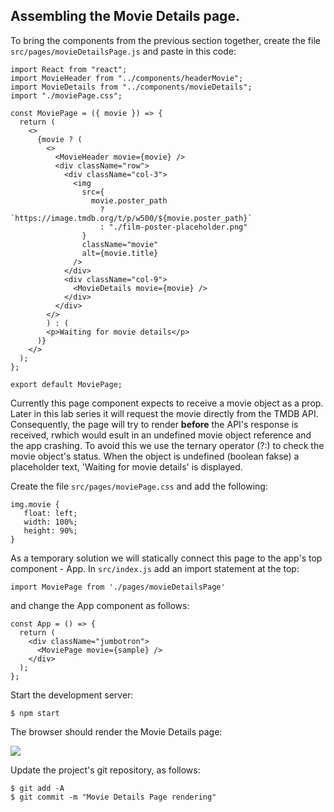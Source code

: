 ## Assembling the Movie Details page.

To bring the components from the previous section together, create the file `src/pages/movieDetailsPage.js` and paste in this code:
~~~
import React from "react";
import MovieHeader from "../components/headerMovie";
import MovieDetails from "../components/movieDetails";
import "./moviePage.css";

const MoviePage = ({ movie }) => {
  return (
    <>
      {movie ? (
        <>
          <MovieHeader movie={movie} />
          <div className="row">
            <div className="col-3">
              <img
                src={
                  movie.poster_path
                    ? `https://image.tmdb.org/t/p/w500/${movie.poster_path}`
                    : "./film-poster-placeholder.png"
                }
                className="movie"
                alt={movie.title}
              />
            </div>
            <div className="col-9">
              <MovieDetails movie={movie} />
            </div>
          </div>
        </>
        ) : (
        <p>Waiting for movie details</p>
      )}
    </>
  );
};

export default MoviePage;
~~~
Currently this page component expects to receive a movie object as a prop. Later in this lab series it will request the movie directly from the TMDB API. Consequently, the page will try to render __before__ the API's response is received, rwhich would esult in an undefined movie object reference and the app crashing. To avoid this we use the ternary operator (?:) to check the movie object's status. When the object is undefined (boolean fakse) a placeholder text, 'Waiting for movie details' is displayed.  

Create the file `src/pages/moviePage.css` and add the following:
~~~
img.movie {
   float: left; 
   width: 100%;
   height: 90%;
}
~~~

As a temporary solution we will statically connect this page to the app's top component - App. In `src/index.js` add an import statement at the top:
~~~
import MoviePage from './pages/movieDetailsPage'
~~~
and change the App component as follows:
~~~
const App = () => {
  return (
    <div className="jumbotron">
      <MoviePage movie={sample} />
    </div>
  );
};
~~~

Start the development server:
~~~
$ npm start
~~~

The browser should render the Movie Details page:

![][moviepage]

Update the project's git repository, as follows:
~~~ 
$ git add -A
$ git commit -m "Movie Details Page rendering"
~~~

[moviepage]: ./img/moviepage.png
